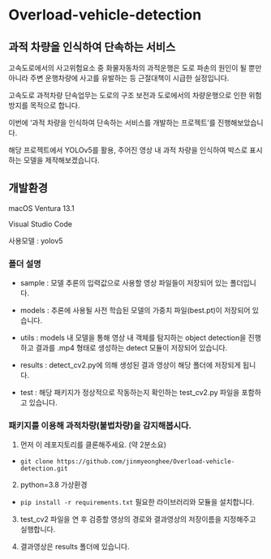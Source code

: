 # Overload-vehicle-detection

## 과적 차량을 인식하여 단속하는 서비스
고속도로에서의 사고위험요소 중 화물자동차의 과적운행은 도로 파손의 원인이 될 뿐만 아니라 주변 운행차량에 사고를 유발하는 등 근절대책이 시급한 실정입니다.

고속도로 과적차량 단속업무는 도로의 구조 보전과 도로에서의 차량운행으로 인한 위험방지를 목적으로 합니다.

이번에 ‘과적 차량을 인식하여 단속하는 서비스를 개발하는 프로젝트’를 진행해보았습니다.

해당 프로젝트에서 YOLOv5를 활용, 주어진 영상 내 과적 차량을 인식하여 박스로 표시하는 모델을 제작해보겠습니다.

## 개발환경
macOS Ventura 13.1

Visual Studio Code

사용모델 : yolov5



### 폴더 설명

- sample : 모델 추론의 입력값으로 사용할 영상 파일들이 저장되어 있는 폴더입니다.

- models : 추론에 사용될 사전 학습된 모델의 가중치 파일(best.pt)이 저장되어 있습니다.

- utils : models 내 모델을 통해 영상 내 객체를 탐지하는 object detection을 진행하고 결과를 .mp4 형태로 생성하는 detect 모듈이 저장되어 있습니다.

- results : detect_cv2.py에 의해 생성된 결과 영상이 해당 폴더에 저장되게 됩니다.

- test : 해당 패키지가 정상적으로 작동하는지 확인하는 test_cv2.py 파일을 포함하고 있습니다.


### 패키지를 이용해 과적차량(불법차량)을 감지해봅시다. 

1. 먼저 이 레포지토리를 클론해주세요. (약 2분소요)

  - `git clone https://github.com/jinmyeonghee/Overload-vehicle-detection.git`

2. python=3.8 가상환경

  - `pip install -r requirements.txt` 필요한 라이브러리와 모듈을 설치합니다.

3. test_cv2 파일을 연 후 검증할 영상의 경로와 결과영상의 저장이름을 지정해주고 실행합니다.

4. 결과영상은 results 폴더에 있습니다.

